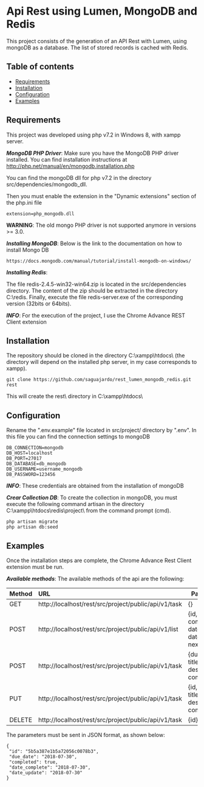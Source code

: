 Api Rest using Lumen, MongoDB and Redis
=======================================

This project consists of the generation of an API Rest with Lumen, using mongoDB as a database. The list of stored records is cached with Redis.

Table of contents
-----------------
* [Requirements](#requirements)
* [Installation](#installation)
* [Configuration](#configuration)
* [Examples](#examples)

Requirements
------------

This project was developed using php v7.2 in Windows 8, with xampp server.

***MongoDB PHP Driver***: Make sure you have the MongoDB PHP driver installed. You can find installation instructions at http://php.net/manual/en/mongodb.installation.php

You can find the mongoDB dll for php v7.2 in the directory src/dependencies/mongodb_dll.

Then you must enable the extension in the "Dynamic extensions" section of the php.ini file

```
extension=php_mongodb.dll
```

**WARNING**: The old mongo PHP driver is not supported anymore in versions >= 3.0.

***Installing MongoDB***: Below is the link to the documentation on how to install Mongo DB

```
https://docs.mongodb.com/manual/tutorial/install-mongodb-on-windows/
```

***Installing Redis***:

The file redis-2.4.5-win32-win64.zip is located in the src/dependencies directory. The content of the zip should be extracted in the directory C:\redis. Finally, execute the file redis-server.exe of the corresponding version (32bits or 64bits).

***INFO***: For the execution of the project, I use the Chrome Advance REST Client extension

Installation
------------

The repository should be cloned in the directory C:\xampp\htdocs\ (the directory will depend on the installed php server, in my case corresponds to xampp).

```
git clone https://github.com/saguajardo/rest_lumen_mongodb_redis.git rest
```

This will create the rest\ directory in C:\xampp\htdocs\

Configuration
-------------

Rename the ".env.example" file located in src/project/ directory by ".env". In this file you can find the connection settings to mongoDB

```
DB_CONNECTION=mongodb
DB_HOST=localhost
DB_PORT=27017
DB_DATABASE=db_mongodb
DB_USERNAME=username_mongodb
DB_PASSWORD=123456
```

***INFO***: These credentials are obtained from the installation of mongoDB

***Crear Collection DB***: To create the collection in mongoDB, you must execute the following command artisan in the directory C:\xampp\htdocs\redis\project\ from the command prompt (cmd).

```
php artisan migrate
php artisan db:seed
```

Examples
--------

Once the installation steps are complete, the Chrome Advance Rest Client extension must be run.

***Available methods***: The available methods of the api are the following:

 Method | URL													| Parameters
:-------|:------------------------------------------------------|------------------------------------------------------------
 GET    | http://localhost/rest/src/project/public/api/v1/task  | {}
 POST   | http://localhost/rest/src/project/public/api/v1/list	| {id, due_date, completed, date_creation, date_update, next}
 POST   | http://localhost/rest/src/project/public/api/v1/task	| {due_date, title, description, completed}
 PUT    | http://localhost/rest/src/project/public/api/v1/task	| {id, due_date, title, description, completed}
 DELETE | http://localhost/rest/src/project/public/api/v1/task	| {id}

The parameters must be sent in JSON format, as shown below:

```
{
 "id": "5b5a387e1b5a72056c0078b3",
 "due_date": "2018-07-30",
 "completed": true,
 "date_complete": "2018-07-30",
 "date_update": "2018-07-30"
}
```